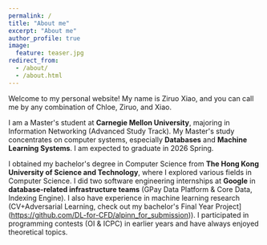 ```yaml
---
permalink: /
title: "About me"
excerpt: "About me"
author_profile: true
image:
  feature: teaser.jpg
redirect_from: 
  - /about/
  - /about.html
---
```

Welcome to my personal website! My name is Ziruo Xiao, and you can call me by any combination of Chloe, Ziruo, and Xiao.

I am a Master's student at **Carnegie Mellon University**, majoring in Information Networking (Advanced Study Track). My Master's study concentrates on computer systems, especially **Databases** and **Machine Learning Systems**. I am expected to graduate in 2026 Spring.

I obtained my bachelor's degree in Computer Science from **The Hong Kong University of Science and Technology**, where I explored various fields in Computer Science. I did two software engineering internships at **Google** in **database-related infrastructure teams** (GPay Data Platform & Core Data, Indexing Engine). I also have experience in machine learning research (CV+Adversarial Learning, check out my bachelor's Final Year Project](https://github.com/DL-for-CFD/alpinn_for_submission)). I participated in programming contests (OI & ICPC) in earlier years and have always enjoyed theoretical topics.
